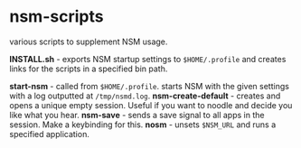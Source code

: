 nsm-scripts
===========

various scripts to supplement NSM usage.

**INSTALL.sh** - exports NSM startup settings to `$HOME/.profile` and creates links for the scripts in a specified bin path.

**start-nsm** - called from `$HOME/.profile`. starts NSM with the given settings with a log outputted at `/tmp/nsmd.log`.
**nsm-create-default** - creates and opens a unique empty session. Useful if you want to noodle and decide you like what you hear.
**nsm-save** - sends a save signal to all apps in the session. Make a keybinding for this.
**nosm** - unsets `$NSM_URL` and runs a specified application.

